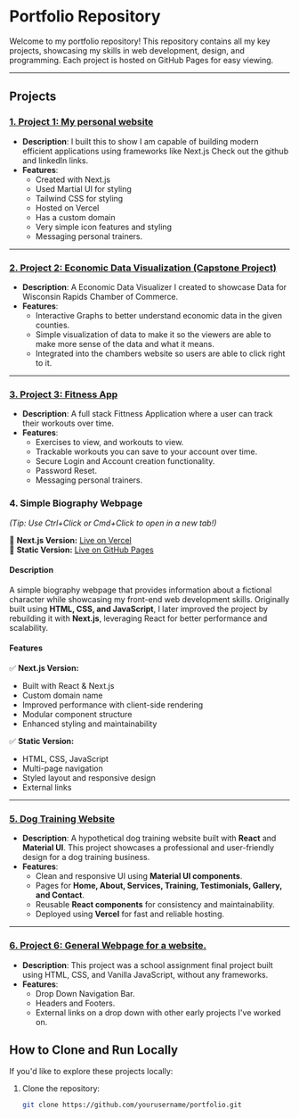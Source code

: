 # Portfolio Repository

Welcome to my portfolio repository! This repository contains all my key projects, showcasing my skills in web development, design, and programming. Each project is hosted on GitHub Pages for easy viewing.

---

## Projects  


### [1. Project 1: My personal website](https://www.alexanderw.dev/)
- **Description**: I built this to show I am capable of building modern efficient applications using frameworks like Next.js Check out the github and linkedIn links.
- **Features**:
  - Created with Next.js
  - Used Martial UI for styling
  - Tailwind CSS for styling
  - Hosted on Vercel
  - Has a custom domain 
  - Very simple icon features and styling 
  - Messaging personal trainers.

---

### [2. Project 2: Economic Data Visualization (Capstone Project) ](https://www.wisconsinrapidschamber.com/local-economic-data/)
- **Description**: A Economic Data Visualizer I created to showcase Data for Wisconsin Rapids Chamber of Commerce. 
- **Features**:
  - Interactive Graphs to better understand economic data in the given counties. 
  - Simple visualization of data to make it so the viewers are able to make more sense of the data and what it means. 
  - Integrated into the chambers website so users are able to click right to it. 

---

### [3. Project 3: Fitness App](https://workouttrackingapp20250220105137.azurewebsites.net/)
- **Description**: A full stack Fittness Application where a user can track their workouts over time.
- **Features**:
  - Exercises to view, and workouts to view.
  - Trackable workouts you can save to your account over time. 
  - Secure Login and Account creation functionality.
  - Password Reset.
  - Messaging personal trainers.

### 4. Simple Biography Webpage  
*(Tip: Use Ctrl+Click or Cmd+Click to open in a new tab!)*  

🔗 **Next.js Version:** [Live on Vercel](https://skywalked.com/)  
🔗 **Static Version:** [Live on GitHub Pages](https://al-jw.github.io/Portfolio/AnakingSkyWalkerWebpage/pages)  

#### Description  
A simple biography webpage that provides information about a fictional character while showcasing my front-end web development skills. Originally built using **HTML, CSS, and JavaScript**, I later improved the project by rebuilding it with **Next.js**, leveraging React for better performance and scalability.  

#### Features  

✅ **Next.js Version:**  
- Built with React & Next.js
- Custom domain name
- Improved performance with client-side rendering  
- Modular component structure  
- Enhanced styling and maintainability

✅ **Static Version:**  
- HTML, CSS, JavaScript  
- Multi-page navigation  
- Styled layout and responsive design  
- External links  

---
### [5. Dog Training Website](https://bark-base-website.vercel.app/)
- **Description**: A hypothetical dog training website built with **React** and **Material UI**. This project showcases a professional and user-friendly design for a dog training business.
- **Features**:
  - Clean and responsive UI using **Material UI components**.
  - Pages for **Home, About, Services, Training, Testimonials, Gallery, and Contact**.
  - Reusable **React components** for consistency and maintainability.
  - Deployed using **Vercel** for fast and reliable hosting.

 ---
### [6. Project 6: General Webpage for a website. ](https://al-jw.github.io/Portfolio/FinalProjectWebsite/Index.html)
- **Description**: This project was a school assignment final project built using HTML, CSS, and Vanilla JavaScript, without any frameworks.
- **Features**:
  - Drop Down Navigation Bar.
  - Headers and Footers.
  - External links on a drop down with other early projects I've worked on. 
 


## How to Clone and Run Locally
If you'd like to explore these projects locally:
1. Clone the repository:
   ```bash
   git clone https://github.com/yourusername/portfolio.git

